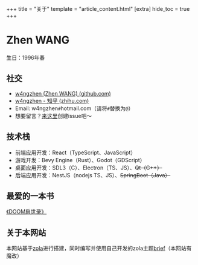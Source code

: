 +++
title = "关于"
template = "article_content.html"
[extra]
hide_toc = true
+++

# Zhen WANG

生日：1996年春

## 社交

- [w4ngzhen (Zhen WANG) (github.com)](https://github.com/w4ngzhen)
- [w4ngzhen - 知乎 (zhihu.com)](https://www.zhihu.com/people/w4ngzhen)
- Email: w4ngzhen`#`hotmail.com（请将`#`替换为`@`）
- 想要留言？[来这里](https://github.com/w4ngzhen/zhen_website/issues)创建issue吧～

## 技术栈

- 前端应用开发：React（TypeScript、JavaScript）
- 游戏开发：Bevy Engine（Rust）、Godot（GDScript）
- 桌面应用开发：SDL3（C）、Electron（TS、JS）、~~Qt（C++）~~
- 后端应用开发：NestJS（nodejs TS、JS）、~~SpringBoot（Java）~~

## 最爱的一本书

[《DOOM启世录》](https://book.douban.com/subject/1152971/)

## 关于本网站

本网站基于[zola](https://www.getzola.org/)进行搭建，同时编写并使用自己开发的zola主题[brief](https://github.com/w4ngzhen/zola-theme-brief)（本网站有魔改）